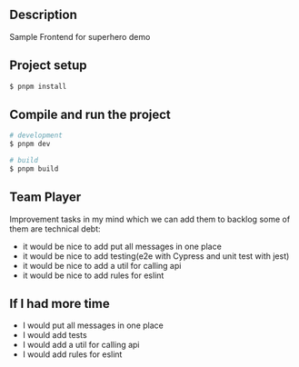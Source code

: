 ## Description
Sample Frontend for superhero demo

## Project setup
```bash
$ pnpm install
```

## Compile and run the project
```bash 
# development
$ pnpm dev

# build
$ pnpm build
```

## Team Player 
Improvement tasks in my mind which we can add them to backlog some of them are technical debt:
- it would be nice to add put all messages in one place
- it would be nice to add testing(e2e with Cypress and unit test with jest)
- it would be nice to add a util for calling api
- it would be nice to add rules for eslint
## If I had more time
- I would put all messages in one place
- I would add tests
- I would add a util for calling api
- I would add rules for eslint